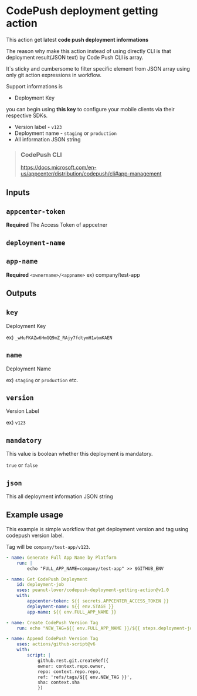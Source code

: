 # CodePush deployment getting action

This action get latest **code push deployment informations**

The reason why make this action instead of using directly CLI is that deployment result(JSON text) by Code Push CLI is array.

It`s sticky and cumbersome to filter specific element from JSON array using only git action expressions in workflow.

Support informations is

- Deployment Key

you can begin using **this key** to configure your mobile clients via their respective SDKs.

- Version label - `v123`
- Deployment name - `staging` or `production`
- All information JSON string

> ### CodePush CLI
>
> https://docs.microsoft.com/en-us/appcenter/distribution/codepush/cli#app-management

## Inputs

## `appcenter-token`

**Required** The Access Token of appcetner

## `deployment-name`

## `app-name`

**Required** `<ownername>/<appname>` ex) company/test-app

## Outputs

## `key`

Deployment Key

ex) `_wHuFKAZw6HmGQ9mZ_RAjy7fdtymH1wbmKAEN`

## `name`

Deployment Name

ex) `staging` or `production` etc.

## `version`

Version Label

ex) `v123`

## `mandatory`

This value is boolean whether this deployment is mandatory.

`true` or `false`

## `json`

This all deployment information JSON string

## Example usage

This example is simple workflow that get deployment version and tag using codepush version label.

Tag will be `company/test-app/v123`.

```yaml
- name: Generate Full App Name by Platform
    run: |
        echo "FULL_APP_NAME=company/test-app" >> $GITHUB_ENV

- name: Get CodePush Deployment
    id: deployment-job
    uses: peanut-lover/codepush-deployment-getting-action@v1.0
    with:
        appcenter-token: ${{ secrets.APPCENTER_ACCESS_TOKEN }}
        deployment-name: ${{ env.STAGE }}
        app-name: ${{ env.FULL_APP_NAME }}

- name: Create CodePush Version Tag
    run: echo "NEW_TAG=${{ env.FULL_APP_NAME }}/${{ steps.deployment-job.outputs.name }}/${{ steps.deployment-job.outputs.version }}" >> $GITHUB_ENV

- name: Append CodePush Version Tag
    uses: actions/github-script@v6
    with:
        script: |
            github.rest.git.createRef({
            owner: context.repo.owner,
            repo: context.repo.repo,
            ref: 'refs/tags/${{ env.NEW_TAG }}',
            sha: context.sha
            })
```
